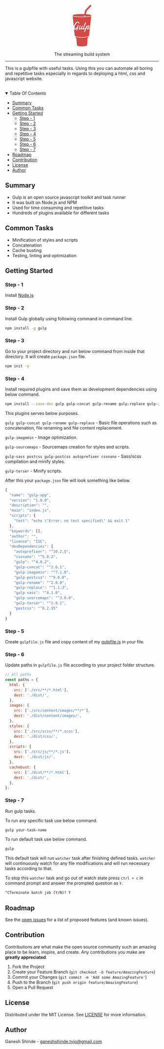 <p align="center">
  <a href="https://gulpjs.com">
    <img src="./content/images/gulp-logo.png" alt="Gulp">
  </a>
  <p align="center">The streaming build system</p>
</p>

---

This is a gulpfile with useful tasks. Using this you can automate all boring and repetitive tasks especially in regards to deploying a html, css and javascript website.

<br/>
<details open='open'>
<summary>Table Of Contents</summary>

- [Summary](#summary)
- [Common Tasks](#common-tasks)
- [Getting Started](#getting-started)
  - [Step - 1](#step---1)
  - [Step - 2](#step---2)
  - [Step - 3](#step---3)
  - [Step - 4](#step---4)
  - [Step - 5](#step---5)
  - [Step - 6](#step---6)
  - [Step - 7](#step---7)
- [Roadmap](#roadmap)
- [Contribution](#contribution)
- [License](#license)
- [Author](#author)

</details>

## Summary

- Gulp is an open source javascript toolkit and task runner
- It was built on Node.js and NPM
- Used for time consuming and repetitive tasks
- Hundreds of plugins available for different tasks

## Common Tasks

- Minification of styles and scripts
- Concatenation
- Cache busting
- Testing, linting and optimization

## Getting Started

### Step - 1

Install [Node.js](https://nodejs.org/en/download/)

### Step - 2

Install Gulp globally using following command in command line.

```bash
npm install -g gulp
```

### Step - 3

Go to your project directory and run below command from inside that directory. It will create `package.json` file.

```bash
npm init -y
```

### Step - 4

Install required plugins and save them as development dependencies using below command.

```bash
npm install --save-dev gulp gulp-concat gulp-rename gulp-replace gulp-imagemin gulp-sourcemaps gulp-sass postcss gulp-postcss autoprefixer cssnano gulp-terser
```

This plugins serves below purposes.

`gulp gulp-concat gulp-rename gulp-replace` - Basic file operations such as concatenation, file renaming and file content replacement.

`gulp-imagemin` - Image optimization.

`gulp-sourcemaps` - Sourcemaps creation for styles and scripts.

`gulp-sass postcss gulp-postcss autoprefixer cssnano` - Sass/scss compilation and minify styles.

`gulp-terser` - Minify scripts.

After this your `package.json` file will look something like below.

```javascript
{
  "name": "gulp-app",
  "version": "1.0.0",
  "description": "",
  "main": "index.js",
  "scripts": {
    "test": "echo \"Error: no test specified\" && exit 1"
  },
  "keywords": [],
  "author": "",
  "license": "ISC",
  "devDependencies": {
    "autoprefixer": "^10.2.5",
    "cssnano": "^5.0.2",
    "gulp": "^4.0.2",
    "gulp-concat": "^2.6.1",
    "gulp-imagemin": "^7.1.0",
    "gulp-postcss": "^9.0.0",
    "gulp-rename": "^2.0.0",
    "gulp-replace": "^1.1.3",
    "gulp-sass": "^4.1.0",
    "gulp-sourcemaps": "^3.0.0",
    "gulp-terser": "^2.0.1",
    "postcss": "^8.2.15"
  }
}
```

### Step - 5

Create `gulpfile.js` file and copy content of my [gulpfile.js](https://github.com/ganesh-tyjo/gulp-app/blob/master/gulpfile.js 'ganesh-tyjo/gulpfile.js') in your file.

### Step - 6

Update paths in `gulpfile.js` file according to your project folder structure.

```javascript
// All paths
const paths = {
  html: {
    src: ['./src/**/*.html'],
    dest: './dist/',
  },
  images: {
    src: ['./src/content/images/**/*'],
    dest: './dist/content/images/',
  },
  styles: {
    src: ['./src/scss/**/*.scss'],
    dest: './dist/css/',
  },
  scripts: {
    src: ['./src/js/**/*.js'],
    dest: './dist/js/',
  },
  cachebust: {
    src: ['./dist/**/*.html'],
    dest: './dist/',
  },
};
```

### Step - 7

Run gulp tasks.

To run any specific task use below command.

```bash
gulp your-task-name
```

To run default task use below command.

```bash
gulp
```

This default task will run `watcher` task after finishing defined tasks. `watcher` will continuously watch for any file modifications and will run necessary tasks according to that.

To stop this `watcher` task and go out of watch state press `ctrl + c` in command prompt and answer the prompted question as `Y`.

```bash
^CTerminate batch job (Y/N)? Y
```

## Roadmap

See the [open issues](https://github.com/ganesh-tyjo/gulp-app/issues) for a list of proposed features (and known issues).

## Contribution

Contributions are what make the open source community such an amazing place to be learn, inspire, and create. Any contributions you make are **greatly appreciated**.

1. Fork the Project
2. Create your Feature Branch (`git checkout -b feature/AmazingFeature`)
3. Commit your Changes (`git commit -m 'Add some AmazingFeature'`)
4. Push to the Branch (`git push origin feature/AmazingFeature`)
5. Open a Pull Request

## License

Distributed under the MIT License. See [LICENSE](https://github.com/ganesh-tyjo/gulp-app/blob/master/LICENSE 'ganesh-tyjo/LICENSE') for more information.

## Author

Ganesh Shinde - ganeshshinde.tyjo@gmail.com
